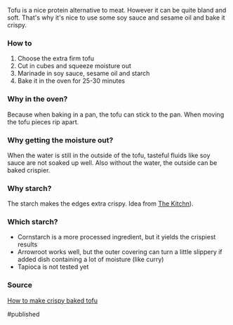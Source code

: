 Tofu is a nice protein alternative to meat. However it can be quite bland and soft. That's why it's nice to use some soy sauce and sesame oil and bake it crispy. 

### How to
1. Choose the extra firm tofu
2. Cut in cubes and squeeze moisture out
3. Marinade in soy sauce, sesame oil and starch
4. Bake it in the oven for 25-30 minutes

### Why in the oven?
Because when baking in a pan, the tofu can stick to the pan. When moving the tofu pieces rip apart. 

### Why getting the moisture out?
When the water is still in the outside of the tofu, tasteful fluids like soy sauce are not soaked up well. Also without the water, the outside can be baked crispier.

### Why starch?
 The starch makes the edges extra crispy. Idea from [The Kitchn](https://www.thekitchn.com/how-to-make-crispy-tofu-without-deepfrying-cooking-lessons-from-the-kitchn-201265)). 

### Which starch?
- Cornstarch is a more processed ingredient, but it yields the crispiest results
- Arrowroot works well, but the outer covering can turn a little slippery if added dish containing a lot of moisture (like curry)
- Tapioca is not tested yet

### Source 
[How to make crispy baked tofu](https://cookieandkate.com/how-to-make-crispy-baked-tofu/)

#published